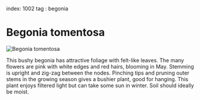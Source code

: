 index: 1002
tag : begonia

# Begonia tomentosa


![Begonia tomentosa](image:begonia-tomentosa.jpg)

This bushy begonia has attractive foliage with felt-like leaves. The
many flowers are pink with white edges and red hairs, blooming in
May. Stemming is upright and zig-zag between the nodes. Pinching tips
and pruning outer stems in the growing season gives a bushier plant,
good for hanging. This plant enjoys filtered light but can take some
sun in winter. Soil should ideally be moist.
